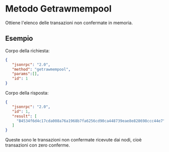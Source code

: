 # Metodo Getrawmempool

Ottiene l'elenco delle transazioni non confermate in memoria.

## Esempio

Corpo della richiesta:

```json
{
   "jsonrpc": "2.0",
   "method": "getrawmempool",
   "params":[],
   "id": 1
}
```

Corpo della risposta:

```json
{
   "jsonrpc": "2.0",
   "id": 1,
   "result": [
     "B4534f6d4c17cda008a76a1968b7fa6256cd90ca448739eae8e828698ccc44e7"
   ]
}
```

Queste sono le transazioni non confermate ricevute dai nodi, cioè transazioni con zero conferme.
